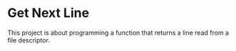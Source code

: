 # Get Next Line
This project is about programming a function that returns a line read from a file descriptor.
